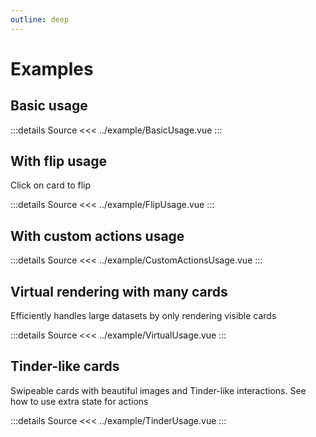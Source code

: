```yaml
---
outline: deep
---
```


<script setup>
import BasicUsage from '../example/BasicUsage.vue'
import FlipUsage from '../example/FlipUsage.vue'
import CustomActionsUsage from '../example/CustomActionsUsage.vue'
import VirtualUsage from '../example/VirtualUsage.vue'
import TinderUsage from '../example/TinderUsage.vue'
</script>

# Examples

## Basic usage

<ClientOnly>
  <BasicUsage />
</ClientOnly>

:::details Source
<<< ../example/BasicUsage.vue
:::

## With flip usage

Click on card to flip

<ClientOnly>
  <FlipUsage />
</ClientOnly>

:::details Source
<<< ../example/FlipUsage.vue
:::

## With custom actions usage

<ClientOnly>
  <CustomActionsUsage />
</ClientOnly>

:::details Source
<<< ../example/CustomActionsUsage.vue
:::

## Virtual rendering with many cards

Efficiently handles large datasets by only rendering visible cards

<ClientOnly>
  <VirtualUsage />
</ClientOnly>

:::details Source
<<< ../example/VirtualUsage.vue
:::

## Tinder-like cards

Swipeable cards with beautiful images and Tinder-like interactions.
See how to use extra state for actions

<ClientOnly>
  <TinderUsage />
</ClientOnly>

:::details Source
<<< ../example/TinderUsage.vue
:::
